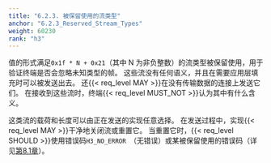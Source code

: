 ```yaml
---
title: "6.2.3. 被保留使用的流类型"
anchor: "6.2.3_Reserved_Stream_Types"
weight: 60230
rank: "h3"
---
```


值的形式满足`0x1f * N + 0x21`（其中 N 为非负整数）的流类型被保留使用，用于验证终端是否会忽略未知类型的帧。
这些流没有任何语义，并且在需要应用层填充时可以被发送出去。
还{{< req_level MAY >}}在没有传输数据的连接上发送它们。
在接收到这些流时，终端{{< req_level MUST_NOT >}}认为其中有什么含义。

这类流的载荷和长度可以由正在发送的实现任意选择。
在发送过程中，实现{{< req_level MAY >}}干净地关闭流或重置它。
当重置它时，{{< req_level SHOULD >}}使用错误码`H3_NO_ERROR `（无错误）或某被保留使用的错误码（详见[第8.1章](#8.1_HTTP3_Error_Codes)）。

